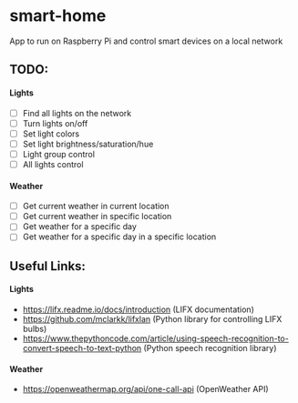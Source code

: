 # smart-home
App to run on Raspberry Pi and control smart devices on a local network

## TODO:
#### Lights
- [ ] Find all lights on the network
- [ ] Turn lights on/off
- [ ] Set light colors
- [ ] Set light brightness/saturation/hue
- [ ] Light group control
- [ ] All lights control

#### Weather
- [ ] Get current weather in current location
- [ ] Get current weather in specific location
- [ ] Get weather for a specific day
- [ ] Get weather for a specific day in a specific location

## Useful Links:
#### Lights
- https://lifx.readme.io/docs/introduction (LIFX documentation)
- https://github.com/mclarkk/lifxlan (Python library for controlling LIFX bulbs)
- https://www.thepythoncode.com/article/using-speech-recognition-to-convert-speech-to-text-python (Python speech recognition library)

#### Weather
- https://openweathermap.org/api/one-call-api (OpenWeather API)
